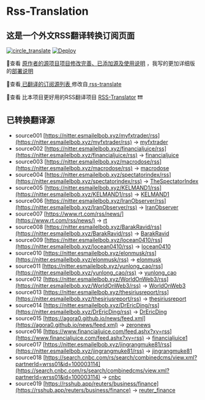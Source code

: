 #  Rss-Translation

## 这是一个外文RSS翻译转换订阅页面 

[![circle_translate](https://github.com/tjsky/Rss-Translation/actions/workflows/circle_translate.yml/badge.svg)](https://github.com/tjsky/Rss-Translation/actions/workflows/circle_translate.yml) [![Deploy](https://github.com/tjsky/Rss-Translation/actions/workflows/jekyll-gh-pages.yml/badge.svg)](https://github.com/tjsky/Rss-Translation/actions/workflows/jekyll-gh-pages.yml)

 📢查看 [原作者的源项目项目修改完善、已添加源及使用说明](https://github.com/tjsky/Rss-Translation/tree/main/illustrate) ，我写的更加详细版的[部署说明](https://www.tjsky.net/tutorial/801)

 📢查看[ 已翻译的订阅源列表 ](https://tjsky.github.io/Rss-Translation) 修改自[ rss-translate ](https://github.com/rcy1314/Rss-Translation)

 📢查看 比本项目更好用的RSS翻译项目 [RSS-Translator](https://github.com/rss-translator/RSS-Translator) ❗️❗️❗️

## 已转换翻译源
 - source001 [https://nitter.esmailelbob.xyz/myfxtrader/rss](https://nitter.esmailelbob.xyz/myfxtrader/rss) -> [myfxtrader](rss/myfxtrader.xml)
 - source002 [https://nitter.esmailelbob.xyz/financialjuice/rss](https://nitter.esmailelbob.xyz/financialjuice/rss) -> [financialjuice](rss/financialjuice.xml)
 - source003 [https://nitter.esmailelbob.xyz/macrodose/rss](https://nitter.esmailelbob.xyz/macrodose/rss) -> [macrodose](rss/macrodose.xml)
 - source004 [https://nitter.esmailelbob.xyz/spectatorindex/rss](https://nitter.esmailelbob.xyz/spectatorindex/rss) -> [TheSpectatorIndex](rss/TheSpectatorIndex.xml)
 - source005 [https://nitter.esmailelbob.xyz/KELMAND1/rss](https://nitter.esmailelbob.xyz/KELMAND1/rss) -> [KELMAND1](rss/KELMAND1.xml)
 - source006 [https://nitter.esmailelbob.xyz/IranObserver/rss](https://nitter.esmailelbob.xyz/IranObserver/rss) -> [IranObserver](rss/IranObserver.xml)
 - source007 [https://www.rt.com/rss/news/](https://www.rt.com/rss/news/) -> [rt](rss/rt.xml)
 - source008 [https://nitter.esmailelbob.xyz/BarakRavid/rss](https://nitter.esmailelbob.xyz/BarakRavid/rss) -> [BarakRavid](rss/BarakRavid.xml)
 - source009 [https://nitter.esmailelbob.xyz/locean0410/rss](https://nitter.esmailelbob.xyz/locean0410/rss) -> [locean0410](rss/locean0410.xml)
 - source010 [https://nitter.esmailelbob.xyz/elonmusk/rss](https://nitter.esmailelbob.xyz/elonmusk/rss) -> [elonmusk](rss/elonmusk.xml)
 - source011 [https://nitter.esmailelbob.xyz/yunlong_cao/rss](https://nitter.esmailelbob.xyz/yunlong_cao/rss) -> [yunlong_cao](rss/yunlong_cao.xml)
 - source012 [https://nitter.esmailelbob.xyz/WorldOnWeb3/rss](https://nitter.esmailelbob.xyz/WorldOnWeb3/rss) -> [WorldOnWeb3](rss/WorldOnWeb3.xml)
 - source013 [https://nitter.esmailelbob.xyz/thesiriusreport/rss](https://nitter.esmailelbob.xyz/thesiriusreport/rss) -> [thesiriusreport](rss/thesiriusreport.xml)
 - source014 [https://nitter.esmailelbob.xyz/DrEricDing/rss](https://nitter.esmailelbob.xyz/DrEricDing/rss) -> [DrEricDing](rss/DrEricDing.xml)
 - source015 [https://agora0.github.io/news/feed.xml](https://agora0.github.io/news/feed.xml) -> [zeronews](rss/zeronews.xml)
 - source016 [https://www.financialjuice.com/feed.ashx?xy=rss](https://www.financialjuice.com/feed.ashx?xy=rss) -> [financialjuice1](rss/financialjuice1.xml)
 - source017 [https://nitter.esmailelbob.xyz/jingrangmuke81/rss](https://nitter.esmailelbob.xyz/jingrangmuke81/rss) -> [jingrangmuke81](rss/jingrangmuke81.xml)
 - source018 [https://search.cnbc.com/rs/search/combinedcms/view.xml?partnerId=wrss01&id=100003114](https://search.cnbc.com/rs/search/combinedcms/view.xml?partnerId=wrss01&id=100003114) -> [cnbc](rss/cnbc.xml)
 - source019 [https://rsshub.app/reuters/business/finance](https://rsshub.app/reuters/business/finance) -> [reuter_finance](rss/reuter_finance.xml)
